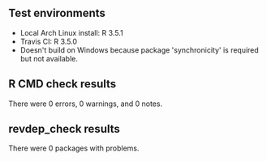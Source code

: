 ## Test environments

* Local Arch Linux install: R 3.5.1
* Travis CI: R 3.5.0
* Doesn't build on Windows because package 'synchronicity' is required but not
  available.


## R CMD check results

There were 0 errors, 0 warnings, and 0 notes.


## revdep_check results

There were 0 packages with problems.
